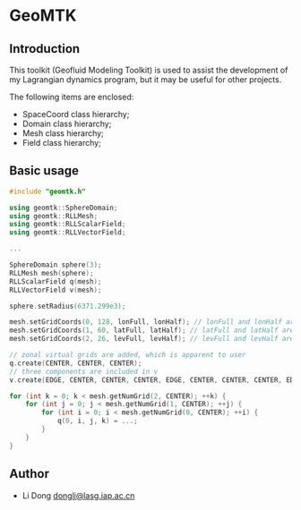 GeoMTK
======

Introduction
------------

This toolkit (Geofluid Modeling Toolkit) is used to assist the development of
my Lagrangian dynamics program, but it may be useful for other projects.

The following items are enclosed:

- SpaceCoord class hierarchy;
- Domain class hierarchy;
- Mesh class hierarchy;
- Field class hierarchy;

Basic usage
-----------

```C++
#include "geomtk.h"

using geomtk::SphereDomain;
using geomtk::RLLMesh;
using geomtk::RLLScalarField;
using geomtk::RLLVectorField;

...

SphereDomain sphere(3);
RLLMesh mesh(sphere);
RLLScalarField q(mesh);
RLLVectorField v(mesh);

sphere.setRadius(6371.299e3);

mesh.setGridCoords(0, 128, lonFull, lonHalf); // lonFull and lonHalf are 'double' arrays
mesh.setGridCoords(1, 60, latFull, latHalf); // latFull and latHalf are 'double' arrays
mesh.setGridCoords(2, 26, levFull, levHalf); // levFull and levHalf are 'double' arrays

// zonal virtual grids are added, which is apparent to user
q.create(CENTER, CENTER, CENTER);
// three components are included in v
v.create(EDGE, CENTER, CENTER, CENTER, EDGE, CENTER, CENTER, CENTER, EDGE);

for (int k = 0; k < mesh.getNumGrid(2, CENTER); ++k) {
	for (int j = 0; j < mesh.getNumGrid(1, CENTER); ++j) {
		for (int i = 0; i < mesh.getNumGrid(0, CENTER); ++i) {
			q(0, i, j, k) = ...;
		}
	}
}

```

Author
------

- Li Dong <dongli@lasg.iap.ac.cn>
